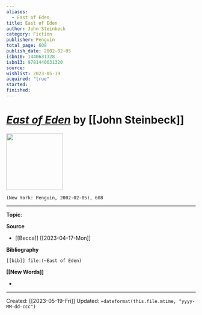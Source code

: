```yaml
---
aliases:
  - East of Eden
title: East of Eden
author: John Steinbeck
category: Fiction
publisher: Penguin
total_page: 608
publish_date: 2002-02-05
isbn10: 1440631328
isbn13: 9781440631320
source: 
wishlist: 2023-05-19
acquired: "true"
started: 
finished:
---
```

# *[East of Eden]()* by [[John Steinbeck]]

<img src="http://books.google.com/books/content?id=OPy6E5ZhXs0C&printsec=frontcover&img=1&zoom=1&edge=curl&source=gbs_api" width=150>

`(New York: Penguin, 2002-02-05), 608`



--- 
**Topic**: 

**Source**
- [[Becca]] [[2023-04-17-Mon]]

**Bibliography**

```query
[[bib]] file:(~East of Eden)
```
 

**[[New Words]]**

- 

---
Created: [[2023-05-19-Fri]]
Updated: `=dateformat(this.file.mtime, "yyyy-MM-dd-ccc")`